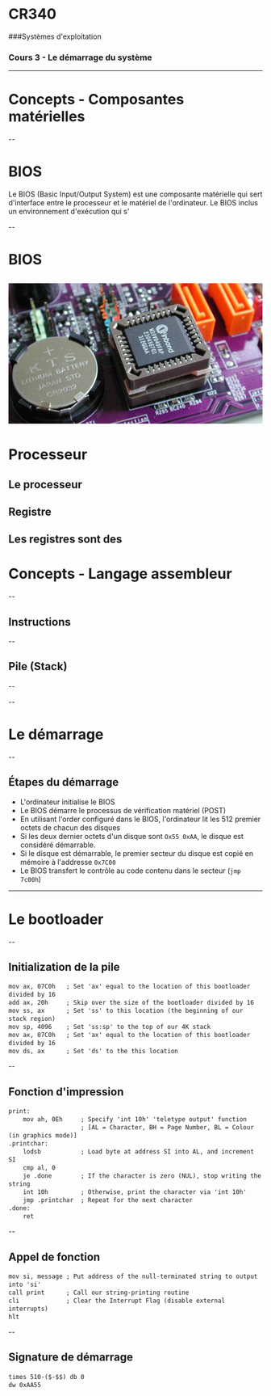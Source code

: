 # CR340

###Systèmes d'exploitation

### Cours 3 - Le démarrage du système

---
# Concepts - Composantes matérielles
--
# BIOS

Le BIOS (Basic Input/Output System) est une composante matérielle qui sert d'interface entre le processeur et le matériel de l'ordinateur.  Le BIOS inclus un environnement d'exécution qui s'

--
# BIOS

![bios](images/bios.jpg)
--
# Processeur

Le processeur
--
## Registre

Les registres sont des
---
# Concepts - Langage assembleur
--
## Instructions
--
## Pile (Stack)
--


--
# Le démarrage
--
## Étapes du démarrage

* L'ordinateur initialise le BIOS
* Le BIOS démarre le processus de vérification matériel (POST)
* En utilisant l'order configuré dans le BIOS, l'ordinateur lit les 512 premier octets de chacun des disques
* Si les deux dernier octets d'un disque sont `Ox55 0xAA`, le disque est considéré démarrable.
* Si le disque est démarrable, le premier secteur du disque est copié en mémoire à l'addresse `0x7C00`
* Le BIOS transfert le contrôle au code contenu dans le secteur (`jmp 7c00h`)

---
# Le bootloader
--
## Initialization de la pile
```x86asm
mov ax, 07C0h   ; Set 'ax' equal to the location of this bootloader divided by 16
add ax, 20h     ; Skip over the size of the bootloader divided by 16
mov ss, ax      ; Set 'ss' to this location (the beginning of our stack region)
mov sp, 4096    ; Set 'ss:sp' to the top of our 4K stack
mov ax, 07C0h   ; Set 'ax' equal to the location of this bootloader divided by 16
mov ds, ax      ; Set 'ds' to the this location
```
--
## Fonction d'impression
```x86asm
print:
	mov ah, 0Eh     ; Specify 'int 10h' 'teletype output' function
	                ; [AL = Character, BH = Page Number, BL = Colour (in graphics mode)]
.printchar:
	lodsb           ; Load byte at address SI into AL, and increment SI
	cmp al, 0
	je .done        ; If the character is zero (NUL), stop writing the string
	int 10h         ; Otherwise, print the character via 'int 10h'
	jmp .printchar  ; Repeat for the next character
.done:
	ret
```
--
## Appel de fonction
```x86asm
mov si, message ; Put address of the null-terminated string to output into 'si'
call print      ; Call our string-printing routine
cli             ; Clear the Interrupt Flag (disable external interrupts)
hlt
```
--
## Signature de démarrage
```x86asm
times 510-($-$$) db 0
dw 0xAA55	
